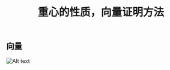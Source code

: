 ﻿---
layout: post
title: 重心的性质，向量证明方法
category: 向量
comments: true
---



## 向量
![Alt text](http://bihd.github.io/blog/images/Tulips.jpg)
